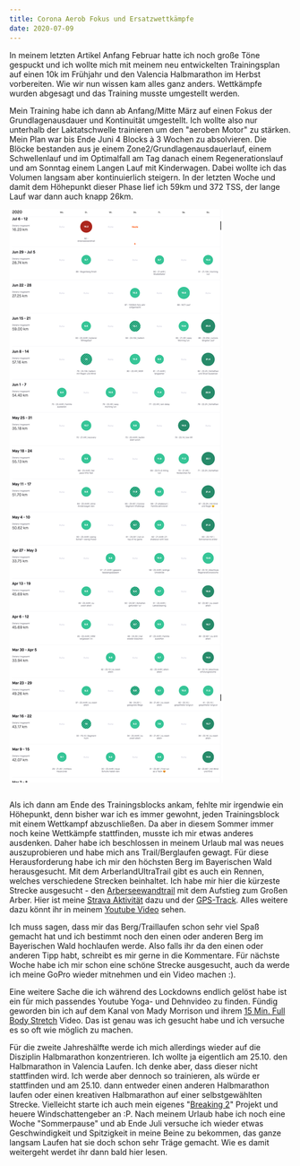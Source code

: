 ```yaml
---
title: Corona Aerob Fokus und Ersatzwettkämpfe
date: 2020-07-09
---
```


In meinem letzten Artikel Anfang Februar hatte ich noch große Töne gespuckt und ich wollte mich mit meinem neu entwickelten Trainingsplan auf einen 10k im Frühjahr und den Valencia Halbmarathon im Herbst vorbereiten. Wie wir nun wissen kam alles ganz anders. Wettkämpfe wurden abgesagt und das Training musste umgestellt werden.

Mein Training habe ich dann ab Anfang/Mitte März auf einen Fokus der Grundlagenausdauer und Kontinuität umgestellt. Ich wollte also nur unterhalb der Laktatschwelle trainieren um den "aeroben Motor" zu stärken. Mein Plan war bis Ende Juni 4 Blocks à 3 Wochen zu absolvieren. Die Blöcke bestanden aus je einem Zone2/Grundlagenausdauerlauf, einem Schwellenlauf und im Optimalfall am Tag danach einem Regenerationslauf und am Sonntag einem Langen Lauf mit Kinderwagen. Dabei wollte ich das Volumen langsam aber kontinuierlich steigern. In der letzten Woche und damit dem Höhepunkt dieser Phase lief ich 59km und 372 TSS, der lange Lauf war dann auch knapp 26km.

[<img src='/assets/images/CleanShot-2020-07-09-at-23.10.56@2x.png' class='w-4/5' align='center'/>](/assets/images/CleanShot-2020-07-09-at-23.10.56@2x.png)<br><br>

Als ich dann am Ende des Trainingsblocks ankam, fehlte mir irgendwie ein Höhepunkt, denn bisher war ich es immer gewohnt, jeden Trainingsblock mit einem Wettkampf abzuschließen. Da aber in diesem Sommer immer noch keine Wettkämpfe stattfinden, musste ich mir etwas anderes ausdenken. Daher habe ich beschlossen in meinem Urlaub mal was neues auszuprobieren und habe mich ans Trail/Berglaufen gewagt. Für diese Herausforderung habe ich mir den höchsten Berg im Bayerischen Wald herausgesucht. Mit dem ArberlandUltraTrail gibt es auch ein Rennen, welches verschiedene Strecken beinhaltet. Ich habe mir hier die kürzeste Strecke ausgesucht - den <a href='https://www.arberlandultratrail.de/rennen/#Arberlandtrail' class='external' target='_blank' rel='noopener'>Arberseewandtrail</a> mit dem Aufstieg zum Großen Arber. Hier ist meine <a href='https://www.strava.com/activities/3726015438/overview' class='external' target='_blank' rel='noopener'>Strava Aktivität</a> dazu und der <a href='https://connect.garmin.com/modern/course/34059372' class='external' target='_blank' rel='noopener'>GPS-Track</a>. Alles weitere dazu könnt ihr in meinem <a href='https://youtu.be/W4YSJA2AR10' class='external' target='_blank' rel='noopener'>Youtube Video</a> sehen.

Ich muss sagen, dass mir das Berg/Traillaufen schon sehr viel Spaß gemacht hat und ich bestimmt noch den einen oder anderen Berg im Bayerischen Wald hochlaufen werde. Also falls ihr da den einen oder anderen Tipp habt, schreibt es mir gerne in die Kommentare. Für nächste Woche habe ich mir schon eine schöne Strecke ausgesucht, auch da werde ich meine GoPro wieder mitnehmen und ein Video machen :).

Eine weitere Sache die ich während des Lockdowns endlich gelöst habe ist ein für mich passendes Youtube Yoga- und Dehnvideo zu finden. Fündig geworden bin ich auf dem Kanal von Mady Morrison und ihrem <a href='https://www.youtube.com/watch?v=g_tea8ZNk5A&list=PLgPoqhmXiL_NuVldT4TK58hHcaXjBfkPz&index=2&t=0s' class='external' target='_blank' rel='noopener'>15 Min. Full Body Stretch</a> Video. Das ist genau was ich gesucht habe und ich versuche es so oft wie möglich zu machen.

Für die zweite Jahreshälfte werde ich mich allerdings wieder auf die Disziplin Halbmarathon konzentrieren. Ich wollte ja eigentlich am 25.10. den Halbmarathon in Valencia Laufen. Ich denke aber, dass dieser nicht stattfinden wird. Ich werde aber dennoch so trainieren, als würde er stattfinden und am 25.10. dann entweder einen anderen Halbmarathon laufen oder einen kreativen Halbmarathon auf einer selbstgewählten Strecke. Vielleicht starte ich auch mein eigenes "<a href='https://www.youtube.com/watch?v=k-XgKRJUEgQ' class='external' target='_blank' rel='noopener'>Breaking 2</a>" Projekt und heuere Windschattengeber an :P. Nach meinem Urlaub habe ich noch eine Woche "Sommerpause" und ab Ende Juli versuche ich wieder etwas Geschwindigkeit und Spitzigkeit in meine Beine zu bekommen, das ganze langsam Laufen hat sie doch schon sehr Träge gemacht. Wie es damit weitergeht werdet ihr dann bald hier lesen.<br><br>

